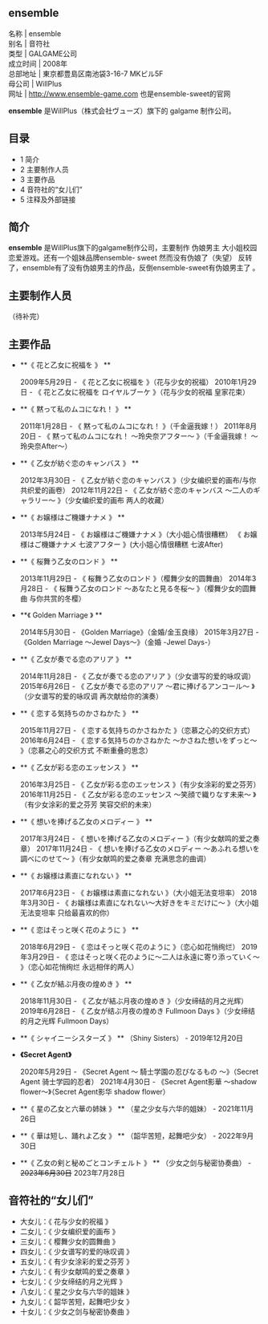 ensemble  
---  
名称  |  ensemble   
别名  |  音符社   
类型  |  GALGAME公司   
成立时间  |  2008年   
总部地址  |  東京都豊島区南池袋3-16-7 MKビル5F   
母公司  |  WillPlus   
网址  |  http://www.ensemble-game.com  也是ensemble-sweet的官网   
  
**ensemble** 是WillPlus（株式会社ヴューズ）旗下的  galgame  制作公司。

##  目录

  * 1  简介 
  * 2  主要制作人员 
  * 3  主要作品 
  * 4  音符社的“女儿们” 
  * 5  注释及外部链接 

##  简介

**ensemble** 是WillPlus旗下的galgame制作公司，主要制作  伪娘男主  大小姐校园恋爱游戏。还有一个姐妹品牌ensemble-
sweet  然而没有伪娘了（失望）  反转了，ensemble有了没有伪娘男主的作品，反倒ensemble-sweet有伪娘男主了  。

##  主要制作人员

（待补完）

##  主要作品

  * **《 花と乙女に祝福を  》 **

     2009年5月29日 - 《  花と乙女に祝福を  》（花与少女的祝福） 
     2010年1月29日 - 《  花と乙女に祝福を ロイヤルブーケ  》（花与少女的祝福 皇家花束） 

  * **《 黙って私のムコになれ！  》 **

     2011年1月28日 - 《  黙って私のムコになれ！  》（千金逼我嫁！） 
     2011年8月20日 - 《  黙って私のムコになれ！ ～玲央奈アフター～  》（千金逼我嫁！ ～玲央奈After～） 

  * **《 乙女が紡ぐ恋のキャンバス  》 **

     2012年3月30日 - 《  乙女が紡ぐ恋のキャンバス  》（少女编织爱的画布/与你共织爱的画卷） 
     2012年11月22日 - 《  乙女が紡ぐ恋のキャンバス 〜二人のギャラリー〜  》（少女编织爱的画布 两人的收藏） 

  * **《 お嬢様はご機嫌ナナメ  》 **

     2013年5月24日 - 《  お嬢様はご機嫌ナナメ  》（大小姐心情很糟糕） 
     《  お嬢様はご機嫌ナナメ 七波アフター  》(大小姐心情很糟糕 七波After) 

  * **《 桜舞う乙女のロンド  》 **

     2013年11月29日 - 《  桜舞う乙女のロンド  》（樱舞少女的圆舞曲） 
     2014年3月28日 - 《  桜舞う乙女のロンド 〜あなたと見る冬桜〜  》（樱舞少女的圆舞曲 与你共赏的冬樱） 

  * **《 Golden Marriage  》 **

     2014年5月30日 - 《Golden Marriage》（金婚/金玉良缘） 
     2015年3月27日 - 《Golden Marriage ～Jewel Days～》（金婚 -Jewel Days-） 

  * **《 乙女が奏でる恋のアリア  》 **

     2014年11月28日 - 《  乙女が奏でる恋のアリア  》（少女谱写的爱的咏叹调） 
     2015年6月26日 - 《  乙女が奏でる恋のアリア ～君に捧げるアンコール～  》（少女谱写的爱的咏叹调 再次献给你的演奏） 

  * **《 恋する気持ちのかさねかた  》 **

     2015年11月27日 - 《  恋する気持ちのかさねかた  》（恋慕之心的交织方式） 
     2016年6月24日 - 《  恋する気持ちのかさねかた ～かさねた想いをずっと～  》（恋慕之心的交织方式 不断重叠的思念） 

  * **《 乙女が彩る恋のエッセンス  》 **

     2016年3月25日 - 《  乙女が彩る恋のエッセンス  》（有少女涂彩的爱之芬芳） 
     2016年11月25日 - 《  乙女が彩る恋のエッセンス ～笑顔で織りなす未来～  》（有少女涂彩的爱之芬芳 笑容交织的未来） 

  * **《 想いを捧げる乙女のメロディー  》 **

     2017年3月24日 - 《  想いを捧げる乙女のメロディー  》（有少女献鸣的爱之奏章） 
     2017年11月24日 - 《  想いを捧げる乙女のメロディー 〜あふれる想いを調べにのせて〜  》（有少女献鸣的爱之奏章 充满思念的曲调） 

  * **《 お嬢様は素直になれない  》 **

     2017年6月23日 - 《  お嬢様は素直になれない  》（大小姐无法变坦率） 
     2018年3月30日 - 《  お嬢様は素直になれない～大好きをキミだけに～  》（大小姐无法变坦率 只给最喜欢的你） 

  * **《 恋はそっと咲く花のように  》 **

     2018年6月29日 - 《  恋はそっと咲く花のように  》（恋心如花悄绚烂） 
     2019年3月29日 - 《  恋はそっと咲く花のように～二人は永遠に寄り添っていく～  》（恋心如花悄绚烂 永远相伴的两人） 

  * **《 乙女が結ぶ月夜の煌めき  》 **

     2018年11月30日 - 《  乙女が結ぶ月夜の煌めき  》（少女缔结的月之光辉） 
     2019年6月28日 - 《  乙女が结ぶ月夜の煌めき Fullmoon Days  》（少女缔结的月之光辉 Fullmoon Days） 

  * **《 シャイニーシスターズ  》 ** （Shiny Sisters） - 2019年12月20日 
  * **《Secret Agent》**

     2020年5月29日 - 《Secret Agent ～  騎士学園の忍びなるもの  ～》（Secret Agent 骑士学园的忍者） 
     2021年4月30日 - 《Secret Agent影華 ～shadow flower～》（Secret Agent影华 shadow flower） 

  * **《 星の乙女と六華の姉妹  》 ** （星之少女与六华的姐妹） - 2021年11月26日 
  * **《 華は短し、踊れよ乙女  》 ** （韶华苦短，起舞吧少女） - 2022年9月30日 
  * **《 乙女の剣と秘めごとコンチェルト  》 ** （少女之剑与秘密协奏曲） - ~~2023年6月30日~~ 2023年7月28日 

##  音符社的“女儿们”

  * 大女儿：《  花与少女的祝福  》 
  * 二女儿：《  少女编织爱的画布  》 
  * 三女儿：《  樱舞少女的圆舞曲  》 
  * 四女儿：《  少女谱写的爱的咏叹调  》 
  * 五女儿：《  有少女涂彩的爱之芬芳  》 
  * 六女儿：《  有少女献鸣的爱之奏章  》 
  * 七女儿：《  少女缔结的月之光辉  》 
  * 八女儿：《  星之少女与六华的姐妹  》 
  * 九女儿：《  韶华苦短，起舞吧少女  》 
  * 十女儿：《  少女之剑与秘密协奏曲  》 